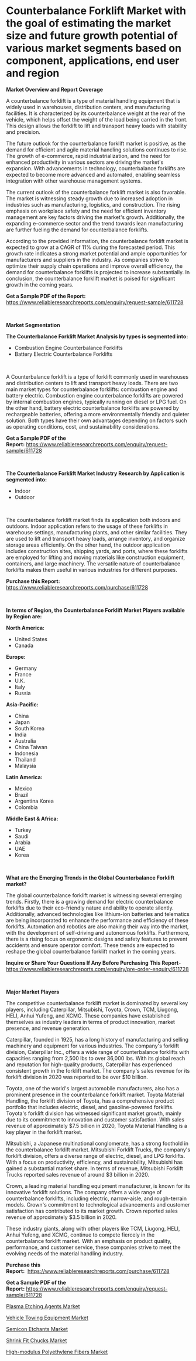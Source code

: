 <p><h1>Counterbalance Forklift Market with the goal of estimating the market size and future growth potential of various market segments based on component, applications, end user and region</h1></p><p><strong>Market Overview and Report Coverage</strong></p>
<p><p>A counterbalance forklift is a type of material handling equipment that is widely used in warehouses, distribution centers, and manufacturing facilities. It is characterized by its counterbalance weight at the rear of the vehicle, which helps offset the weight of the load being carried in the front. This design allows the forklift to lift and transport heavy loads with stability and precision.</p><p>The future outlook for the counterbalance forklift market is positive, as the demand for efficient and agile material handling solutions continues to rise. The growth of e-commerce, rapid industrialization, and the need for enhanced productivity in various sectors are driving the market's expansion. With advancements in technology, counterbalance forklifts are expected to become more advanced and automated, enabling seamless integration with other warehouse management systems.</p><p>The current outlook of the counterbalance forklift market is also favorable. The market is witnessing steady growth due to increased adoption in industries such as manufacturing, logistics, and construction. The rising emphasis on workplace safety and the need for efficient inventory management are key factors driving the market's growth. Additionally, the expanding e-commerce sector and the trend towards lean manufacturing are further fueling the demand for counterbalance forklifts.</p><p>According to the provided information, the counterbalance forklift market is expected to grow at a CAGR of 11% during the forecasted period. This growth rate indicates a strong market potential and ample opportunities for manufacturers and suppliers in the industry. As companies strive to optimize their supply chain operations and improve overall efficiency, the demand for counterbalance forklifts is projected to increase substantially. In conclusion, the counterbalance forklift market is poised for significant growth in the coming years.</p></p>
<p><strong>Get a Sample PDF of the Report:</strong> <a href="https://www.reliableresearchreports.com/enquiry/request-sample/611728">https://www.reliableresearchreports.com/enquiry/request-sample/611728</a></p>
<p>&nbsp;</p>
<p><strong>Market Segmentation</strong></p>
<p><strong>The Counterbalance Forklift Market Analysis by types is segmented into:</strong></p>
<p><ul><li>Combustion Engine Counterbalance Forklifts</li><li>Battery Electric Counterbalance Forklifts</li></ul></p>
<p>&nbsp;</p>
<p><p>A Counterbalance forklift is a type of forklift commonly used in warehouses and distribution centers to lift and transport heavy loads. There are two main market types for counterbalance forklifts: combustion engine and battery electric. Combustion engine counterbalance forklifts are powered by internal combustion engines, typically running on diesel or LPG fuel. On the other hand, battery electric counterbalance forklifts are powered by rechargeable batteries, offering a more environmentally friendly and quieter solution. Both types have their own advantages depending on factors such as operating conditions, cost, and sustainability considerations.</p></p>
<p><strong>Get a Sample PDF of the Report:</strong>&nbsp;<a href="https://www.reliableresearchreports.com/enquiry/request-sample/611728">https://www.reliableresearchreports.com/enquiry/request-sample/611728</a></p>
<p>&nbsp;</p>
<p><strong>The Counterbalance Forklift Market Industry Research by Application is segmented into:</strong></p>
<p><ul><li>Indoor</li><li>Outdoor</li></ul></p>
<p>&nbsp;</p>
<p><p>The counterbalance forklift market finds its application both indoors and outdoors. Indoor application refers to the usage of these forklifts in warehouse settings, manufacturing plants, and other similar facilities. They are used to lift and transport heavy loads, arrange inventory, and organize storage areas efficiently. On the other hand, the outdoor application includes construction sites, shipping yards, and ports, where these forklifts are employed for lifting and moving materials like construction equipment, containers, and large machinery. The versatile nature of counterbalance forklifts makes them useful in various industries for different purposes.</p></p>
<p><strong>Purchase this Report:</strong>&nbsp; <a href="https://www.reliableresearchreports.com/purchase/611728">https://www.reliableresearchreports.com/purchase/611728</a></p>
<p>&nbsp;</p>
<p><strong>In terms of Region, the Counterbalance Forklift Market Players available by Region are:</strong></p>
<p>
    <p> <strong> North America: </strong>
        <ul>
            <li>United States</li>
            <li>Canada</li>
        </ul>
        </p> 
    <p> <strong> Europe: </strong>
        <ul>
            <li>Germany</li>
            <li>France</li>
            <li>U.K.</li>
            <li>Italy</li>
            <li>Russia</li>
        </ul>
        </p> 
    <p> <strong> Asia-Pacific: </strong>
        <ul>
            <li>China</li>
            <li>Japan</li>
            <li>South Korea</li>
            <li>India</li>
            <li>Australia</li>
            <li>China Taiwan</li>
            <li>Indonesia</li>
            <li>Thailand</li>
            <li>Malaysia</li>
        </ul>
        </p> 
    <p> <strong> Latin America: </strong>
        <ul>
            <li>Mexico</li>
            <li>Brazil</li>
            <li>Argentina Korea</li>
            <li>Colombia</li>
        </ul>
        </p> 
    <p> <strong> Middle East & Africa: </strong>
        <ul>
            <li>Turkey</li>
            <li>Saudi</li>
            <li>Arabia</li>
            <li>UAE</li>
            <li>Korea</li>
        </ul>
    </p>
    </p>
<p>&nbsp;</p>
<p><strong>What are the Emerging Trends in the Global Counterbalance Forklift market?</strong></p>
<p><p>The global counterbalance forklift market is witnessing several emerging trends. Firstly, there is a growing demand for electric counterbalance forklifts due to their eco-friendly nature and ability to operate silently. Additionally, advanced technologies like lithium-ion batteries and telematics are being incorporated to enhance the performance and efficiency of these forklifts. Automation and robotics are also making their way into the market, with the development of self-driving and autonomous forklifts. Furthermore, there is a rising focus on ergonomic designs and safety features to prevent accidents and ensure operator comfort. These trends are expected to reshape the global counterbalance forklift market in the coming years.</p></p>
<p><strong>Inquire or Share Your Questions If Any Before Purchasing This Report</strong>- <a href="https://www.reliableresearchreports.com/enquiry/pre-order-enquiry/611728">https://www.reliableresearchreports.com/enquiry/pre-order-enquiry/611728</a></p>
<p>&nbsp;</p>
<p><strong>Major Market Players</strong></p>
<p><p>The competitive counterbalance forklift market is dominated by several key players, including Caterpillar, Mitsubishi, Toyota, Crown, TCM, Liugong, HELI, Anhui Yufeng, and XCMG. These companies have established themselves as industry leaders in terms of product innovation, market presence, and revenue generation.</p><p>Caterpillar, founded in 1925, has a long history of manufacturing and selling machinery and equipment for various industries. The company's forklift division, Caterpillar Inc., offers a wide range of counterbalance forklifts with capacities ranging from 2,500 lbs to over 36,000 lbs. With its global reach and reputation for high-quality products, Caterpillar has experienced consistent growth in the forklift market. The company's sales revenue for its forklift division in 2020 was reported to be over $10 billion.</p><p>Toyota, one of the world's largest automobile manufacturers, also has a prominent presence in the counterbalance forklift market. Toyota Material Handling, the forklift division of Toyota, has a comprehensive product portfolio that includes electric, diesel, and gasoline-powered forklifts. Toyota's forklift division has witnessed significant market growth, mainly due to its commitment to innovation and customer satisfaction. With sales revenue of approximately $7.5 billion in 2020, Toyota Material Handling is a key player in the forklift market.</p><p>Mitsubishi, a Japanese multinational conglomerate, has a strong foothold in the counterbalance forklift market. Mitsubishi Forklift Trucks, the company's forklift division, offers a diverse range of electric, diesel, and LPG forklifts. With a focus on productivity, efficiency, and sustainability, Mitsubishi has gained a substantial market share. In terms of revenue, Mitsubishi Forklift Trucks reported sales revenue of around $3 billion in 2020.</p><p>Crown, a leading material handling equipment manufacturer, is known for its innovative forklift solutions. The company offers a wide range of counterbalance forklifts, including electric, narrow-aisle, and rough-terrain models. Crown's commitment to technological advancements and customer satisfaction has contributed to its market growth. Crown reported sales revenue of approximately $3.5 billion in 2020.</p><p>These industry giants, along with other players like TCM, Liugong, HELI, Anhui Yufeng, and XCMG, continue to compete fiercely in the counterbalance forklift market. With an emphasis on product quality, performance, and customer service, these companies strive to meet the evolving needs of the material handling industry.</p></p>
<p><strong>Purchase this Report:</strong>&nbsp;&nbsp;<a href="https://www.reliableresearchreports.com/purchase/611728">https://www.reliableresearchreports.com/purchase/611728</a></p>
<p></p>
<p><strong>Get a Sample PDF of the Report:</strong>&nbsp;<a href="https://www.reliableresearchreports.com/enquiry/request-sample/611728">https://www.reliableresearchreports.com/enquiry/request-sample/611728</a></p>
<p><p><a href="https://www.linkedin.com/pulse/plasma-etching-agents-market-research-report-unlocks/">Plasma Etching Agents Market</a></p><p><a href="https://medium.com/@lisasanchez1968/vehicle-towing-equipment-market-size-growth-forecast-2023-2030-c64532837d08">Vehicle Towing Equipment Market</a></p><p><a href="https://www.linkedin.com/pulse/decoding-semicon-etchants-market-deep-dive-latest-trends/">Semicon Etchants Market</a></p><p><a href="https://medium.com/@cletaturner879789/shrink-fit-chucks-market-size-growth-forecast-2023-2030-a3e1f5b0adca">Shrink Fit Chucks Market</a></p><p><a href="https://www.linkedin.com/pulse/high-modulus-polyethylene-fibers-market-size-2023-2030/">High-modulus Polyethylene Fibers Market</a></p></p>